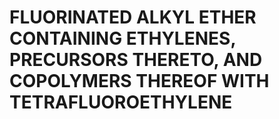 # FLUORINATED ALKYL ETHER CONTAINING ETHYLENES, PRECURSORS THERETO, AND COPOLYMERS THEREOF WITH TETRAFLUOROETHYLENE